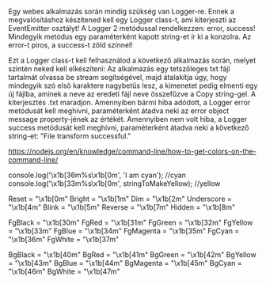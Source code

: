 Egy webes alkalmazás során mindig szükség van Logger-re. Ennek a megvalósításhoz készítened kell egy Logger class-t, ami kiterjeszti az EventEmitter osztályt! A Logger 2 metódussal rendelkezzen: error, success! Mindegyik metódus egy paraméterként kapott string-et ír ki a konzolra. Az error-t piros, a success-t zöld színnel!

Ezt a Logger class-t kell felhasználod a következő alkalmazás során, melyet szintén neked kell elkészíteni:
Az alkalmazás egy tetszőleges txt fájl tartalmát olvassa be stream segítségével, majd átalakítja úgy, hogy mindegyik szó első karaktere nagybetűs lesz, a kimenetet pedig elmenti egy új fájlba, aminek a neve az eredeti fájl neve összefűzve a Copy string-gel. A kiterjesztés .txt maradjon.
Amennyiben bármi hiba adódott, a Logger error metódusát kell meghívni, paraméterként átadva neki az error object message property-jének az értékét.
Amennyiben nem volt hiba, a Logger success metódusát kell meghívni, paraméterként átadva neki a következő string-et: "File transform successful."

https://nodejs.org/en/knowledge/command-line/how-to-get-colors-on-the-command-line/

console.log('\x1b[36m%s\x1b[0m', 'I am cyan');  //cyan
console.log('\x1b[33m%s\x1b[0m', stringToMakeYellow);  //yellow

Reset = "\x1b[0m"
Bright = "\x1b[1m"
Dim = "\x1b[2m"
Underscore = "\x1b[4m"
Blink = "\x1b[5m"
Reverse = "\x1b[7m"
Hidden = "\x1b[8m"

FgBlack = "\x1b[30m"
FgRed = "\x1b[31m"
FgGreen = "\x1b[32m"
FgYellow = "\x1b[33m"
FgBlue = "\x1b[34m"
FgMagenta = "\x1b[35m"
FgCyan = "\x1b[36m"
FgWhite = "\x1b[37m"

BgBlack = "\x1b[40m"
BgRed = "\x1b[41m"
BgGreen = "\x1b[42m"
BgYellow = "\x1b[43m"
BgBlue = "\x1b[44m"
BgMagenta = "\x1b[45m"
BgCyan = "\x1b[46m"
BgWhite = "\x1b[47m"